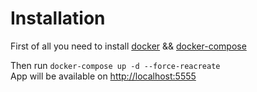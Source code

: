 # Installation

First of all you need to install [docker](https://www.google.com.ua/url?sa=t&rct=j&q=&esrc=s&source=web&cd=5&cad=rja&uact=8&ved=0ahUKEwijk-ndiaTWAhUDSJoKHc7zAeoQjBAINDAE&url=https%3A%2F%2Fwww.docker.com%2Fget-docker&usg=AFQjCNFvgjT5EjGwAmoGZqaO6Jz9C8Su2g) && [docker-compose](https://docs.docker.com/compose/install/)

Then run `docker-compose up -d --force-reacreate`  
App will be available on [http://localhost:5555](http://localhost:5555)
